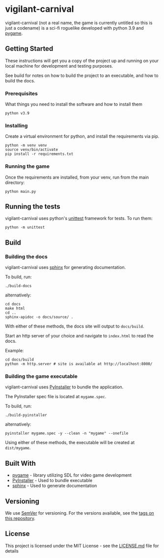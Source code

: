 # vigilant-carnival

vigilant-carnival (not a real name, the game is currently untitled so this is just a codename)
is a sci-fi roguelike developed with python 3.9 and [pygame](https://github.com/pygame/pygame).
## Getting Started

These instructions will get you a copy of the project up and running on your 
local machine for development and testing purposes.
 
See build for notes on how to build the project to an executable, and how to build the docs.

### Prerequisites

What things you need to install the software and how to install them

```
python v3.9
```

### Installing

Create a virtual environment for python, and install the requirements via pip.
```
python -m venv venv
source venv/bin/activate
pip install -r requirements.txt
```

### Running the game

Once the requirements are installed, from your venv, run from the main directory:

```
python main.py
```

## Running the tests

vigilant-carnival uses python's [unittest](https://docs.python.org/3/library/unittest.html) framework for tests. To run them:

```
python -m unittest
```

## Build

### Building the docs

vigilant-carnival uses [sphinx](https://github.com/sphinx-doc/sphinx) for generating documentation.

To build, run:

```
./build-docs
``` 

alternatively:

```
cd docs
make html
cd ..
sphinx-apidoc -o docs/source/ .
```

With either of these methods, the docs site will output to `docs/build`.

Start an http server of your choice and navigate to `index.html` to read the docs.

Example:
```
cd docs/build
python -m http.server # site is available at http://localhost:8000/
```
### Building the game executable

vigilant-carnival uses 
[PyInstaller](https://github.com/pyinstaller/pyinstaller/) to bundle the application.

The PyInstaller spec file is located at `mygame.spec`.

To build, run:

```
./build-pyinstaller
```

alternatively:

```
pyinstaller mygame.spec -y --clean -n "mygame" --onefile
```

Using either of these methods, the executable will be created at `dist/mygame`.

## Built With

* [pygame](https://github.com/pygame/pygame) - library utilizing SDL for video game development
* [PyInstaller](https://github.com/pyinstaller/pyinstaller/) - Used to bundle executable
* [sphinx](https://github.com/sphinx-doc/sphinx) - Used to generate documentation

## Versioning

We use [SemVer](http://semver.org/) for versioning. For the versions available, see the [tags on this repository](https://github.com/ceruleanskis/vigilant-carnival/releases). 

## License

This project is licensed under the MIT License - see the [LICENSE.md](LICENSE.md) file for details

